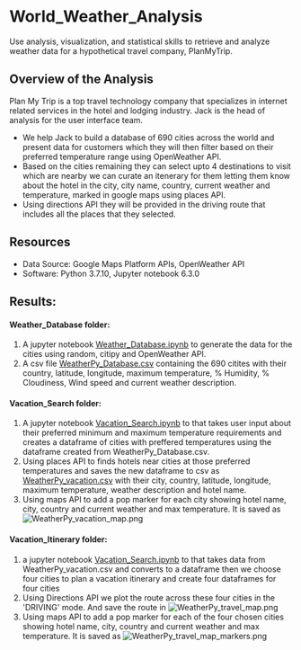 # World_Weather_Analysis
Use  analysis, visualization, and statistical skills to retrieve and analyze weather data for a hypothetical travel company, PlanMyTrip.

## Overview of the Analysis
Plan My Trip is a top travel technology company that specializes in internet related services in the hotel and lodging industry. Jack is the head of analysis for the user interface team. 
* We help Jack to build a database of 690 cities across the world and present data for customers which they will then filter based on their preferred temperature range using OpenWeather API.
* Based on the cities remaining they can select upto 4 destinations to visit which are nearby we can curate an itenerary for them letting them know about the hotel in the city, city name, country, current weather and temperature, marked in google maps using places API.
* Using directions API they will be provided in the driving route that includes all the places that they selected. 

## Resources
* Data Source: Google Maps Platform APIs, OpenWeather API
* Software: Python 3.7.10, Jupyter notebook 6.3.0

## Results:
#### Weather_Database folder:
1. A jupyter notebook [Weather_Database.ipynb]() to generate the data for the cities using random, citipy and OpenWeather API.
2. A csv file [WeatherPy_Database.csv]() containing the 690 citites with their country, latitude, longitude, maximum temperature, % Humidity, % Cloudiness, Wind speed and current weather description.

####  Vacation_Search folder:
1. A jupyter notebook [Vacation_Search.ipynb]() to that takes user input about their preferred minimum and maximum temperature requirements and creates a dataframe of cities with preffered temperatures using the dataframe created from WeatherPy_Database.csv. 
2. Using places API to finds hotels near cities at those preferred temperatures and saves the new dataframe to csv as [WeatherPy_vacation.csv]() with their city, country, latitude, longitude, maximum temperature, weather description and hotel name.
3. Using maps API to add a pop marker for each city showing hotel name, city, country and current weather and max temperature. It is saved as 
![WeatherPy_vacation_map.png](?raw=true)

#### Vacation_Itinerary folder:
1. a jupyter notebook [Vacation_Search.ipynb]() to that takes data from WeatherPy_vacation.csv and converts to a dataframe then we choose four cities to plan a vacation itinerary and create four dataframes for four cities
2. Using Directions API we plot the route across these four cities in the 'DRIVING' mode. And save the route in ![WeatherPy_travel_map.png](?raw=true)
3. Using maps API to add a pop marker for each of the four chosen cities showing hotel name, city, country and current weather and max temperature. It is saved as 
![WeatherPy_travel_map_markers.png](?raw=true)



